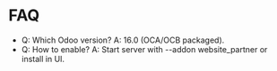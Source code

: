 # FAQ

- Q: Which Odoo version? A: 16.0 (OCA/OCB packaged).
- Q: How to enable? A: Start server with --addon website_partner or install in UI.
